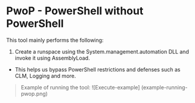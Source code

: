 # PwoP - PowerShell without PowerShell
This tool mainly performs the following:
1. Create a runspace using the System.management.automation DLL and invoke it using AssemblyLoad.
-  This helps us bypass PowerShell restrictions and defenses such as CLM, Logging and more.
> Example of running the tool:
![Execute-example]
(example-running-pwop.png)
